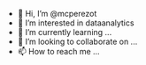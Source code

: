 - 👋 Hi, I’m @mcperezot
- 👀 I’m interested in dataanalytics
- 🌱 I’m currently learning ...
- 💞️ I’m looking to collaborate on ...
- 📫 How to reach me ...

<!---
mcperezot/mcperezot is a ✨ special ✨ repository because its `README.md` (this file) appears on your GitHub profile.
You can click the Preview link to take a look at your changes.
--->
